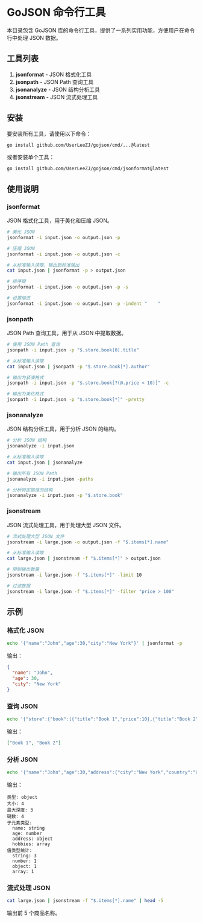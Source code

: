 # GoJSON 命令行工具

本目录包含 GoJSON 库的命令行工具，提供了一系列实用功能，方便用户在命令行中处理 JSON 数据。

## 工具列表

1. **jsonformat** - JSON 格式化工具
2. **jsonpath** - JSON Path 查询工具
3. **jsonanalyze** - JSON 结构分析工具
4. **jsonstream** - JSON 流式处理工具

## 安装

要安装所有工具，请使用以下命令：

```bash
go install github.com/UserLeeZJ/gojson/cmd/...@latest
```

或者安装单个工具：

```bash
go install github.com/UserLeeZJ/gojson/cmd/jsonformat@latest
```

## 使用说明

### jsonformat

JSON 格式化工具，用于美化和压缩 JSON。

```bash
# 美化 JSON
jsonformat -i input.json -o output.json -p

# 压缩 JSON
jsonformat -i input.json -o output.json -c

# 从标准输入读取，输出到标准输出
cat input.json | jsonformat -p > output.json

# 排序键
jsonformat -i input.json -o output.json -p -s

# 设置缩进
jsonformat -i input.json -o output.json -p -indent "    "
```

### jsonpath

JSON Path 查询工具，用于从 JSON 中提取数据。

```bash
# 使用 JSON Path 查询
jsonpath -i input.json -p "$.store.book[0].title"

# 从标准输入读取
cat input.json | jsonpath -p "$.store.book[*].author"

# 输出为紧凑格式
jsonpath -i input.json -p "$.store.book[?(@.price < 10)]" -c

# 输出为美化格式
jsonpath -i input.json -p "$.store.book[*]" -pretty
```

### jsonanalyze

JSON 结构分析工具，用于分析 JSON 的结构。

```bash
# 分析 JSON 结构
jsonanalyze -i input.json

# 从标准输入读取
cat input.json | jsonanalyze

# 输出所有 JSON Path
jsonanalyze -i input.json -paths

# 分析特定路径的结构
jsonanalyze -i input.json -p "$.store.book"
```

### jsonstream

JSON 流式处理工具，用于处理大型 JSON 文件。

```bash
# 流式处理大型 JSON 文件
jsonstream -i large.json -o output.json -f "$.items[*].name"

# 从标准输入读取
cat large.json | jsonstream -f "$.items[*]" > output.json

# 限制输出数量
jsonstream -i large.json -f "$.items[*]" -limit 10

# 过滤数据
jsonstream -i large.json -f "$.items[*]" -filter "price > 100"
```

## 示例

### 格式化 JSON

```bash
echo '{"name":"John","age":30,"city":"New York"}' | jsonformat -p
```

输出：

```json
{
  "name": "John",
  "age": 30,
  "city": "New York"
}
```

### 查询 JSON

```bash
echo '{"store":{"book":[{"title":"Book 1","price":10},{"title":"Book 2","price":20}]}}' | jsonpath -p "$.store.book[*].title"
```

输出：

```json
["Book 1", "Book 2"]
```

### 分析 JSON

```bash
echo '{"name":"John","age":30,"address":{"city":"New York","country":"USA"},"hobbies":["reading","swimming"]}' | jsonanalyze
```

输出：

```text
类型: object
大小: 4
最大深度: 3
键数: 4
子元素类型:
  name: string
  age: number
  address: object
  hobbies: array
值类型统计:
  string: 3
  number: 1
  object: 1
  array: 1
```

### 流式处理 JSON

```bash
cat large.json | jsonstream -f "$.items[*].name" | head -5
```

输出前 5 个商品名称。

